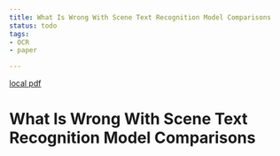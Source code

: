 ```yaml
---
title: What Is Wrong With Scene Text Recognition Model Comparisons
status: todo
tags:
- OCR
- paper

---
```


[local pdf](../../../pdfs/What%20Is%20Wrong%20With%20Scene%20Text%20Recognition%20Model%20Comparisons.pdf)

# What Is Wrong With Scene Text Recognition Model Comparisons

